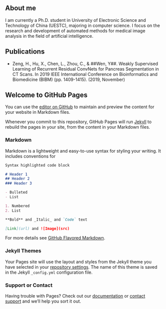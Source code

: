 ## About me
I am currently a Ph.D. student in University of Electronic Science and Technology of China (UESTC), majoring in computer science. I focus on the research and development of automated methods for medical image analysis in the field of artificial intelligence.

## Publications
- Zeng, H., Hu, X., Chen, L., Zhou, C., & ##Wen, Y##. Weakly Supervised Learning of Recurrent Residual ConvNets for Pancreas Segmentation in CT Scans. In 2019 IEEE International Conference on Bioinformatics and Biomedicine (BIBM) (pp. 1409-1415). (2019, November)

## Welcome to GitHub Pages

You can use the [editor on GitHub](https://github.com/WenYanger/wenyanger.github.io/edit/master/index.md) to maintain and preview the content for your website in Markdown files.

Whenever you commit to this repository, GitHub Pages will run [Jekyll](https://jekyllrb.com/) to rebuild the pages in your site, from the content in your Markdown files.

### Markdown

Markdown is a lightweight and easy-to-use syntax for styling your writing. It includes conventions for

```markdown
Syntax highlighted code block

# Header 1
## Header 2
### Header 3

- Bulleted
- List

1. Numbered
2. List

**Bold** and _Italic_ and `Code` text

[Link](url) and ![Image](src)
```

For more details see [GitHub Flavored Markdown](https://guides.github.com/features/mastering-markdown/).

### Jekyll Themes

Your Pages site will use the layout and styles from the Jekyll theme you have selected in your [repository settings](https://github.com/WenYanger/wenyanger.github.io/settings). The name of this theme is saved in the Jekyll `_config.yml` configuration file.

### Support or Contact

Having trouble with Pages? Check out our [documentation](https://help.github.com/categories/github-pages-basics/) or [contact support](https://github.com/contact) and we’ll help you sort it out.
